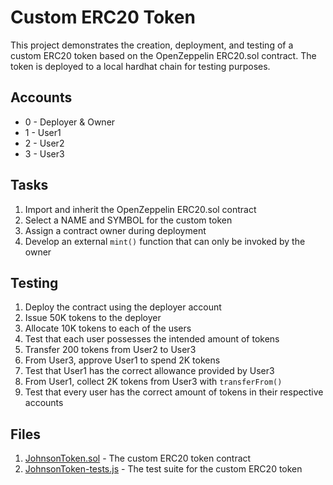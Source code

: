 # Custom ERC20 Token

This project demonstrates the creation, deployment, and testing of a custom ERC20 token based on the OpenZeppelin ERC20.sol contract. The token is deployed to a local hardhat chain for testing purposes.

## Accounts

- 0 - Deployer & Owner
- 1 - User1
- 2 - User2
- 3 - User3

## Tasks

1. Import and inherit the OpenZeppelin ERC20.sol contract
2. Select a NAME and SYMBOL for the custom token
3. Assign a contract owner during deployment
4. Develop an external `mint()` function that can only be invoked by the owner

## Testing

1. Deploy the contract using the deployer account
2. Issue 50K tokens to the deployer
3. Allocate 10K tokens to each of the users
4. Test that each user possesses the intended amount of tokens
5. Transfer 200 tokens from User2 to User3
6. From User3, approve User1 to spend 2K tokens
7. Test that User1 has the correct allowance provided by User3
8. From User1, collect 2K tokens from User3 with `transferFrom()`
9. Test that every user has the correct amount of tokens in their respective accounts

## Files

1. [JohnsonToken.sol](./JohnsonToken.sol) - The custom ERC20 token contract
2. [JohnsonToken-tests.js](./JohnsonToken-tests.js) - The test suite for the custom ERC20 token
